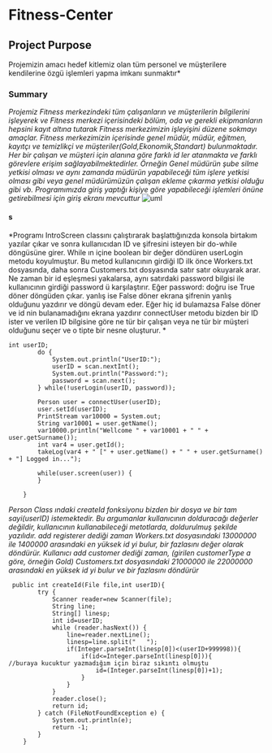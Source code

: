 # Fitness-Center

## Project Purpose
Projemizin amacı hedef kitlemiz olan tüm personel ve müşterilere kendilerine özgü işlemleri yapma imkanı  sunmaktır*
### Summary
*Projemiz Fitness merkezindeki tüm çalışanların ve müşterilerin bilgilerini işleyerek ve Fitness merkezi içerisindeki bölüm, oda ve gerekli ekipmanların hepsini kayıt altına tutarak Fitness merkezimizin işleyişini düzene sokmayı amaçlar. Fitness merkezimizin içerisinde genel müdür, müdür, eğitmen, kayıtçı ve temizlikçi ve müşteriler(Gold,Ekonomik,Standart) bulunmaktadır. Her bir çalışan ve müşteri için alanına göre farklı id ler atanmakta ve farklı görevlere erişim sağlayabilmektedirler. Örneğin Genel müdürün şube silme yetkisi olması ve aynı zamanda müdürün yapabileceği tüm işlere yetkisi olması gibi veya genel müdürümüzün çalışan ekleme çıkarma yetkisi olduğu gibi vb. Programımızda giriş yaptığı kişiye göre yapabileceği işlemleri önüne getirebilmesi için giriş ekranı mevcuttur*
![uml](https://user-images.githubusercontent.com/76573894/161192584-69a7e41b-0e5f-48ec-bf11-ad364c15cc12.jpg)
#### s
*Programı IntroScreen classını çalıştırarak başlattığınızda konsola birtakım yazılar çıkar ve sonra kullanıcıdan ID ve şifresini isteyen bir do-while döngüsüne girer. While ın içine boolean bir değer döndüren userLogin metodu koyulmuştur. Bu metod kullanıcının girdiği ID ilk önce Workers.txt dosyasında, daha sonra Customers.txt dosyasında satır satır okuyarak arar. Ne zaman bir id eşleşmesi yakalarsa, aynı satırdaki password bilgisi ile kullanıcının girdiği password ü karşılaştırır. Eğer password:
   doğru ise True döner döngüden çıkar. 
   yanlış ise False döner ekrana şifrenin yanlış olduğunu yazdırır ve döngü devam eder.
Eğer hiç id bulamazsa False döner ve id nin bulanamadığını ekrana yazdırır connectUser metodu bizden bir ID ister ve verilen ID bilgisine göre ne tür bir çalışan veya ne tür bir müşteri olduğunu seçer ve o tipte bir nesne oluşturur. *
```
int userID;
        do {
            System.out.println("UserID:");
            userID = scan.nextInt();
            System.out.println("Password:");
            password = scan.next();
        } while(!userLogin(userID, password));

        Person user = connectUser(userID);
        user.setId(userID);
        PrintStream var10000 = System.out;
        String var10001 = user.getName();
        var10000.println("Wellcome " + var10001 + " " + user.getSurname());
        int var4 = user.getId();
        takeLog(var4 + " [" + user.getName() + " " + user.getSurname() + "] Logged in...");

        while(user.screen(user)) {
        }

    }

```
*Person Class ındaki createId fonksiyonu bizden bir dosya ve bir tam sayi(userID) istemektedir. Bu argumanlar kullanıcının dolduracağı değerler değildir,   kullanıcının kullanabileceği metotlarda, doldurulmuş şekilde yazılıdır. add registerer dediği zaman Workers.txt dosyasındaki 13000000 ile 1400000 arasındaki en yüksek id yi bulur, bir fazlasını değer olarak döndürür. Kullanıcı add customer dediği zaman, (girilen customerType a göre, örneğin Gold) Customers.txt dosyasındaki 21000000 ile 22000000 arasındaki en yüksek id yi bulur ve bir fazlasını döndürür*
```
 public int createId(File file,int userID){
        try {
            Scanner reader=new Scanner(file);
            String line;
            String[] linesp;
            int id=userID;
            while (reader.hasNext()) {
                line=reader.nextLine();
                linesp=line.split("   ");
                if(Integer.parseInt(linesp[0])<(userID+999998)){
                    if(id<=Integer.parseInt(linesp[0])){                //buraya kucuktur yazmadığım için biraz sıkıntı olmuştu
                        id=(Integer.parseInt(linesp[0])+1);
                    }
                }
            }
            reader.close();
            return id;
        } catch (FileNotFoundException e) {
            System.out.println(e);
            return -1;
        }
    }
```

